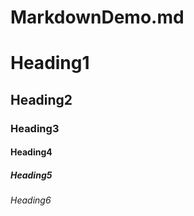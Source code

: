 # MarkdownDemo.md

# Heading1
## Heading2
### Heading3
#### Heading4
##### Heading5
###### Heading6

